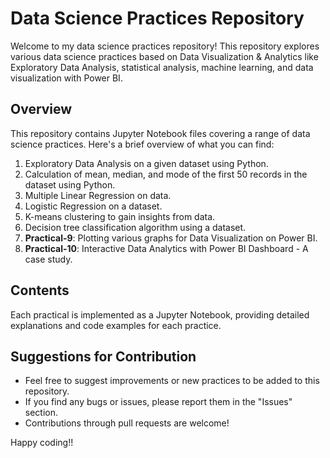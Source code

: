 # Data Science Practices Repository

Welcome to my data science practices repository! This repository explores various data science practices based on Data Visualization & Analytics like Exploratory Data Analysis, statistical analysis, machine learning, and data visualization with Power BI. 

## Overview

This repository contains Jupyter Notebook files covering a range of data science practices. Here's a brief overview of what you can find:

1. Exploratory Data Analysis on a given dataset using Python.
2. Calculation of mean, median, and mode of the first 50 records in the dataset using Python.
3. Multiple Linear Regression on data.
4. Logistic Regression on a dataset.
6. K-means clustering to gain insights from data.
7. Decision tree classification algorithm using a dataset.
9. **Practical-9**: Plotting various graphs for Data Visualization on Power BI.
10. **Practical-10**: Interactive Data Analytics with Power BI Dashboard - A case study.

## Contents

Each practical is implemented as a Jupyter Notebook, providing detailed explanations and code examples for each practice.

## Suggestions for Contribution

- Feel free to suggest improvements or new practices to be added to this repository.
- If you find any bugs or issues, please report them in the "Issues" section.
- Contributions through pull requests are welcome!

Happy coding!!
